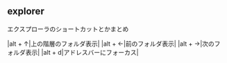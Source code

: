 ﻿## explorer
エクスプローラのショートカットとかまとめ

|alt + ↑|上の階層のフォルダ表示|
|alt + ←|前のフォルダ表示|
|alt + →|次のフォルダ表示|
|alt + d|アドレスバーにフォーカス|